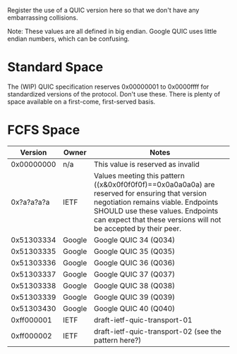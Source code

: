 Register the use of a QUIC version here so that we don't have any embarrassing collisions.

Note: These values are all defined in big endian.  Google QUIC uses little endian numbers, which can be confusing.

# Standard Space

The (WIP) QUIC specification reserves 0x00000001 to 0x0000ffff for standardized versions of the protocol.  Don't use these.  There is plenty of space available on a first-come, first-served basis.

# FCFS Space

| Version | Owner | Notes |
|---------|-------|-------|
| 0x00000000 | n/a | This value is reserved as invalid |
| 0x?a?a?a?a | IETF | Values meeting this pattern ((x&0x0f0f0f0f)==0x0a0a0a0a) are reserved for ensuring that version negotiation remains viable.  Endpoints SHOULD use these values.  Endpoints can expect that these versions will not be accepted by their peer. |
| 0x51303334 | Google | Google QUIC 34 (Q034) |
| 0x51303335 | Google | Google QUIC 35 (Q035) |
| 0x51303336 | Google | Google QUIC 36 (Q036) |
| 0x51303337 | Google | Google QUIC 37 (Q037) |
| 0x51303338 | Google | Google QUIC 38 (Q038) |
| 0x51303339 | Google | Google QUIC 39 (Q039) |
| 0x51303430 | Google | Google QUIC 40 (Q040) |
| 0xff000001 | IETF | draft-ietf-quic-transport-01 |
| 0xff000002 | IETF | draft-ietf-quic-transport-02 (see the pattern here?) |